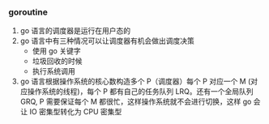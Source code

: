 ### goroutine
1. go 语言的调度器是运行在用户态的
2. go 语言中有三种情况可以让调度器有机会做出调度决策
    - 使用 go 关键字
    - 垃圾回收的时候
    - 执行系统调用
3. go 语言根据操作系统的核心数构造多个 P（调度器）每个 P 对应一个 M (对应操作系统的线程)，每个 P 都有自己的任务队列 LRQ。还有一个全局队列 GRQ, P 需要保证每个 M 都很忙，这样操作系统就不会进行切换，这样 go 会让 IO 密集型转化为 CPU 密集型